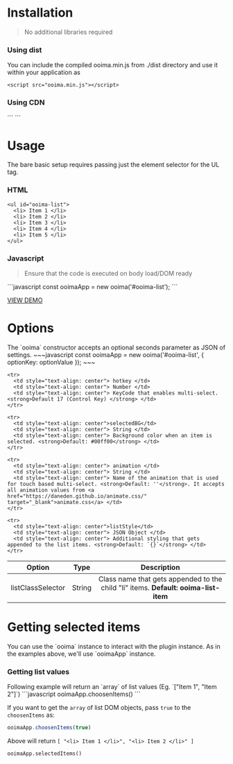 <h1> Installation </h1>
<blockquote>No additional libraries required</blockquote>
<h3>Using dist</h3>
You can include the compiled ooima.min.js from ./dist directory and use it within your application as

```
<script src="ooima.min.js"></script>
```

<h3> Using CDN  </h3>
```
<script src="https://cdn.jsdelivr.net/gh/gokuney/ooima-js@master/dist/ooima.min.js" async></script>
```

<h1> Usage </h1>
The bare basic setup requires passing just the element selector for the UL tag.

<h3>HTML</h3>

```
<ul id="ooima-list">
  <li> Item 1 </li>
  <li> Item 2 </li>
  <li> Item 3 </li>
  <li> Item 4 </li>
  <li> Item 5 </li>  
</ul>
```

<h3>Javascript</h3>
<blockquote>Ensure that the code is executed on body load/DOM ready</blockquote>
```javascript
const ooimaApp = new ooima('#ooima-list');
```

<a href="https://htmlpreview.github.io/?https://raw.githubusercontent.com/gokuney/ooima-js/master/demo/index.html" target="_blank"> VIEW DEMO </a>

<h1>Options</h1>
The `ooima` constructor accepts an optional seconds parameter as JSON of settings. 
~~~javascript
const ooimaApp = new ooima('#ooima-list', 
      { optionKey: optionValue });
~~~

<table>
  <thead>
    <tr>
      <th style="text-align: center">Option</th>
      <th style="text-align: center">Type</th>
      <th style="text-align: center">Description</th>
    </tr>
  </thead>
  <tbody>
    <tr>
      <td style="text-align: center">listClassSelector</td>
      <td style="text-align: center"> String </td>
      <td style="text-align: center"> Class name that gets appended to the child "li" items. <strong>Default: ooima-list-item</strong> </td>
    </tr>
    
    <tr>
      <td style="text-align: center"> hotkey </td>
      <td style="text-align: center"> Number </td>
      <td style="text-align: center"> KeyCode that enables multi-select. <strong>Default 17 (Control Key) </strong> </td>
    </tr>
    
    <tr>
      <td style="text-align: center">selectedBG</td>
      <td style="text-align: center"> String </td>
      <td style="text-align: center"> Background color when an item is selected. <strong>Default: #00ff00</strong> </td>
    </tr>
    
    <tr>
      <td style="text-align: center"> animation </td>
      <td style="text-align: center"> String </td>
      <td style="text-align: center"> Name of the animation that is used for touch based multi-select. <strong>Default: ''</strong>. It accepts all animation values from <a href="https://daneden.github.io/animate.css/" target="_blank">animate.css</a> </td>
    </tr>
    
    <tr>
      <td style="text-align: center">listStyle</td>
      <td style="text-align: center"> JSON Object </td>
      <td style="text-align: center"> Additional styling that gets appended to the list items. <strong>Default: `{}`</strong> </td>
    </tr>

  </tbody>
</table>

<h1> Getting selected items </h1>
You can use the `ooima` instance to interact with the plugin instance. As in the examples above, we'll use `ooimaApp` instance.

<h3>Getting list values</h3>
Following example will return an `array` of list values (Eg. `["Item 1", "Item 2"]`)
```javascript
ooimaApp.choosenItems()
```

If you want to get the `array` of list DOM objects, pass `true` to the `choosenItems` as: 
```javascript
ooimaApp.choosenItems(true)
```
Above will return `[ "<li> Item 1 </li>", "<li> Item 2 </li>" ]`


~~~
ooimaApp.selectedItems()
~~~
